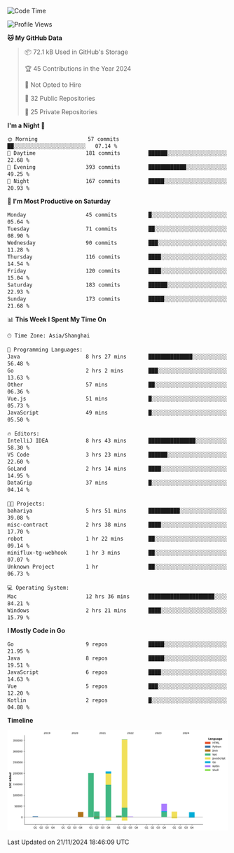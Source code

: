 <!--START_SECTION:waka-->
![Code Time](http://img.shields.io/badge/Code%20Time-2%2C924%20hrs%207%20mins-blue)

![Profile Views](http://img.shields.io/badge/Profile%20Views-0-blue)

**🐱 My GitHub Data** 

> 📦 72.1 kB Used in GitHub's Storage 
 > 
> 🏆 45 Contributions in the Year 2024
 > 
> 🚫 Not Opted to Hire
 > 
> 📜 32 Public Repositories 
 > 
> 🔑 25 Private Repositories 
 > 
**I'm a Night 🦉** 

```text
🌞 Morning                57 commits          ██░░░░░░░░░░░░░░░░░░░░░░░   07.14 % 
🌆 Daytime                181 commits         ██████░░░░░░░░░░░░░░░░░░░   22.68 % 
🌃 Evening                393 commits         ████████████░░░░░░░░░░░░░   49.25 % 
🌙 Night                  167 commits         █████░░░░░░░░░░░░░░░░░░░░   20.93 % 
```
📅 **I'm Most Productive on Saturday** 

```text
Monday                   45 commits          █░░░░░░░░░░░░░░░░░░░░░░░░   05.64 % 
Tuesday                  71 commits          ██░░░░░░░░░░░░░░░░░░░░░░░   08.90 % 
Wednesday                90 commits          ███░░░░░░░░░░░░░░░░░░░░░░   11.28 % 
Thursday                 116 commits         ████░░░░░░░░░░░░░░░░░░░░░   14.54 % 
Friday                   120 commits         ████░░░░░░░░░░░░░░░░░░░░░   15.04 % 
Saturday                 183 commits         ██████░░░░░░░░░░░░░░░░░░░   22.93 % 
Sunday                   173 commits         █████░░░░░░░░░░░░░░░░░░░░   21.68 % 
```


📊 **This Week I Spent My Time On** 

```text
🕑︎ Time Zone: Asia/Shanghai

💬 Programming Languages: 
Java                     8 hrs 27 mins       ██████████████░░░░░░░░░░░   56.48 % 
Go                       2 hrs 2 mins        ███░░░░░░░░░░░░░░░░░░░░░░   13.63 % 
Other                    57 mins             ██░░░░░░░░░░░░░░░░░░░░░░░   06.36 % 
Vue.js                   51 mins             █░░░░░░░░░░░░░░░░░░░░░░░░   05.73 % 
JavaScript               49 mins             █░░░░░░░░░░░░░░░░░░░░░░░░   05.50 % 

🔥 Editors: 
IntelliJ IDEA            8 hrs 43 mins       ███████████████░░░░░░░░░░   58.30 % 
VS Code                  3 hrs 23 mins       ██████░░░░░░░░░░░░░░░░░░░   22.60 % 
GoLand                   2 hrs 14 mins       ████░░░░░░░░░░░░░░░░░░░░░   14.95 % 
DataGrip                 37 mins             █░░░░░░░░░░░░░░░░░░░░░░░░   04.14 % 

🐱‍💻 Projects: 
bahariya                 5 hrs 51 mins       ██████████░░░░░░░░░░░░░░░   39.08 % 
misc-contract            2 hrs 38 mins       ████░░░░░░░░░░░░░░░░░░░░░   17.70 % 
robot                    1 hr 22 mins        ██░░░░░░░░░░░░░░░░░░░░░░░   09.14 % 
miniflux-tg-webhook      1 hr 3 mins         ██░░░░░░░░░░░░░░░░░░░░░░░   07.07 % 
Unknown Project          1 hr                ██░░░░░░░░░░░░░░░░░░░░░░░   06.73 % 

💻 Operating System: 
Mac                      12 hrs 36 mins      █████████████████████░░░░   84.21 % 
Windows                  2 hrs 21 mins       ████░░░░░░░░░░░░░░░░░░░░░   15.79 % 
```

**I Mostly Code in Go** 

```text
Go                       9 repos             █████░░░░░░░░░░░░░░░░░░░░   21.95 % 
Java                     8 repos             █████░░░░░░░░░░░░░░░░░░░░   19.51 % 
JavaScript               6 repos             ████░░░░░░░░░░░░░░░░░░░░░   14.63 % 
Vue                      5 repos             ███░░░░░░░░░░░░░░░░░░░░░░   12.20 % 
Kotlin                   2 repos             █░░░░░░░░░░░░░░░░░░░░░░░░   04.88 % 
```



**Timeline**

![Lines of Code chart](https://raw.githubusercontent.com/youtiaoguagua/youtiaoguagua/master/assets/bar_graph.png)


 Last Updated on 21/11/2024 18:46:09 UTC
<!--END_SECTION:waka-->